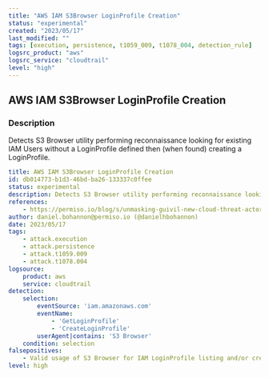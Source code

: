 ```yaml
---
title: "AWS IAM S3Browser LoginProfile Creation"
status: "experimental"
created: "2023/05/17"
last_modified: ""
tags: [execution, persistence, t1059_009, t1078_004, detection_rule]
logsrc_product: "aws"
logsrc_service: "cloudtrail"
level: "high"
---
```


## AWS IAM S3Browser LoginProfile Creation

### Description

Detects S3 Browser utility performing reconnaissance looking for existing IAM Users without a LoginProfile defined then (when found) creating a LoginProfile.

```yml
title: AWS IAM S3Browser LoginProfile Creation
id: db014773-b1d3-46bd-ba26-133337c0ffee
status: experimental
description: Detects S3 Browser utility performing reconnaissance looking for existing IAM Users without a LoginProfile defined then (when found) creating a LoginProfile.
references:
    - https://permiso.io/blog/s/unmasking-guivil-new-cloud-threat-actor
author: daniel.bohannon@permiso.io (@danielhbohannon)
date: 2023/05/17
tags:
    - attack.execution
    - attack.persistence
    - attack.t1059.009
    - attack.t1078.004
logsource:
    product: aws
    service: cloudtrail
detection:
    selection:
        eventSource: 'iam.amazonaws.com'
        eventName:
            - 'GetLoginProfile'
            - 'CreateLoginProfile'
        userAgent|contains: 'S3 Browser'
    condition: selection
falsepositives:
    - Valid usage of S3 Browser for IAM LoginProfile listing and/or creation
level: high

```
